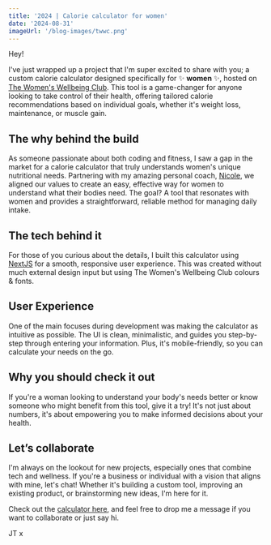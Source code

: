 ```yaml
---
title: '2024 | Calorie calculator for women'
date: '2024-08-31'
imageUrl: '/blog-images/twwc.png'
---
```


Hey!

I've just wrapped up a project that I'm super excited to share with you; a custom calorie calculator designed specifically for ✨ **women** ✨, hosted on [The Women's Wellbeing Club](http://thewomenswellbeingclub.com/). This tool is a game-changer for anyone looking to take control of their health, offering tailored calorie recommendations based on individual goals, whether it's weight loss, maintenance, or muscle gain.

## The why behind the build

As someone passionate about both coding and fitness, I saw a gap in the market for a calorie calculator that truly understands women's unique nutritional needs. Partnering with my amazing personal coach, [Nicole](https://www.instagram.com/_nawilliams/), we aligned our values to create an easy, effective way for women to understand what their bodies need. The goal? A tool that resonates with women and provides a straightforward, reliable method for managing daily intake.

## The tech behind it

For those of you curious about the details, I built this calculator using [NextJS](https://nextjs.org/) for a smooth, responsive user experience. This was created without much external design input but using The Women's Wellbeing Club colours & fonts.

## User Experience

One of the main focuses during development was making the calculator as intuitive as possible. The UI is clean, minimalistic, and guides you step-by-step through entering your information. Plus, it's mobile-friendly, so you can calculate your needs on the go.

## Why you should check it out

If you're a woman looking to understand your body's needs better or know someone who might benefit from this tool, give it a try! It's not just about numbers, it's about empowering you to make informed decisions about your health.

## Let’s collaborate

I'm always on the lookout for new projects, especially ones that combine tech and wellness. If you're a business or individual with a vision that aligns with mine, let's chat! Whether it's building a custom tool, improving an existing product, or brainstorming new ideas, I'm here for it.

Check out the [calculator here](https://www.thewomenswellbeingclub.com/caloriecalculator), and feel free to drop me a message if you want to collaborate or just say hi.

JT x

